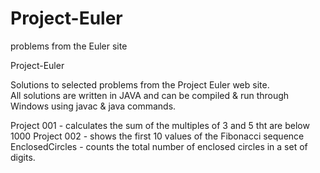 # Project-Euler
problems from the Euler site

Project-Euler

Solutions to selected problems from the Project Euler web site.                                 
All solutions are written in JAVA and can be compiled & run through Windows using javac & java commands.

Project 001 - calculates the sum of the multiples of 3 and 5 tht are below 1000
Project 002 - shows the first 10 values of the Fibonacci sequence 
EnclosedCircles - counts the total number of enclosed circles in a set of digits.

